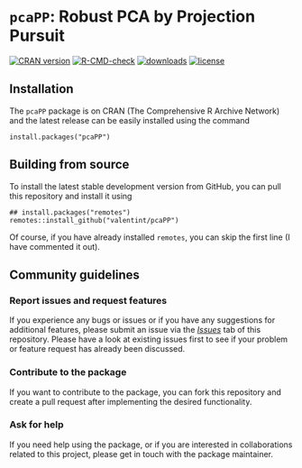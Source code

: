 
<!-- README.md is generated from README.Rmd. Please edit that file -->

# `pcaPP`: Robust PCA by Projection Pursuit

<!-- badges: start -->

[![CRAN
version](https://www.r-pkg.org/badges/version/pcaPP)](https://cran.r-project.org/package=pcaPP)
[![R-CMD-check](https://github.com/valentint/pcaPP/workflows/R-CMD-check/badge.svg)](https://github.com/valentint/pcaPP/actions)
[![downloads](https://cranlogs.r-pkg.org/badges/pcaPP)](https://cran.r-project.org/package=pcaPP)
[![license](https://img.shields.io/badge/license-GPL--3-blue.svg)](https://www.gnu.org/licenses/gpl-3.0.en.html)
<!-- badges: end -->

## Installation

The `pcaPP` package is on CRAN (The Comprehensive R Archive Network) and
the latest release can be easily installed using the command

    install.packages("pcaPP")

## Building from source

To install the latest stable development version from GitHub, you can
pull this repository and install it using

    ## install.packages("remotes")
    remotes::install_github("valentint/pcaPP")

Of course, if you have already installed `remotes`, you can skip the
first line (I have commented it out).

## Community guidelines

### Report issues and request features

If you experience any bugs or issues or if you have any suggestions for
additional features, please submit an issue via the
[*Issues*](https://github.com/valentint/pcaPP/issues) tab of this
repository. Please have a look at existing issues first to see if your
problem or feature request has already been discussed.

### Contribute to the package

If you want to contribute to the package, you can fork this repository
and create a pull request after implementing the desired functionality.

### Ask for help

If you need help using the package, or if you are interested in
collaborations related to this project, please get in touch with the
package maintainer.
